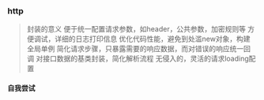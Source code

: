 ### http 
> 封装的意义
> 便于统一配置请求参数，如header，公共参数，加密规则等
>方便调试，详细的日志打印信息
>优化代码性能，避免到处滥new对象，构建全局单例
>简化请求步骤，只暴露需要的响应数据，而对错误的响应统一回调
>对接口数据的基类封装，简化解析流程
>  无侵入的，灵活的请求loading配置 
> 
#### 自我尝试

